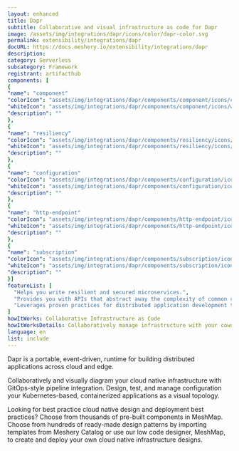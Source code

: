 ```yaml
---
layout: enhanced
title: Dapr
subtitle: Collaborative and visual infrastructure as code for Dapr
image: /assets/img/integrations/dapr/icons/color/dapr-color.svg
permalink: extensibility/integrations/dapr
docURL: https://docs.meshery.io/extensibility/integrations/dapr
description: 
category: Serverless
subcategory: Framework
registrant: artifacthub
components: [
{
"name": "component"
"colorIcon": "assets/img/integrations/dapr/components/component/icons/color/component-color.svg"
"whiteIcon": "assets/img/integrations/dapr/components/component/icons/white/component-white.svg"
"description": ""
},
{
"name": "resiliency"
"colorIcon": "assets/img/integrations/dapr/components/resiliency/icons/color/resiliency-color.svg"
"whiteIcon": "assets/img/integrations/dapr/components/resiliency/icons/white/resiliency-white.svg"
"description": ""
},
{
"name": "configuration"
"colorIcon": "assets/img/integrations/dapr/components/configuration/icons/color/configuration-color.svg"
"whiteIcon": "assets/img/integrations/dapr/components/configuration/icons/white/configuration-white.svg"
"description": ""
},
{
"name": "http-endpoint"
"colorIcon": "assets/img/integrations/dapr/components/http-endpoint/icons/color/http-endpoint-color.svg"
"whiteIcon": "assets/img/integrations/dapr/components/http-endpoint/icons/white/http-endpoint-white.svg"
"description": ""
},
{
"name": "subscription"
"colorIcon": "assets/img/integrations/dapr/components/subscription/icons/color/subscription-color.svg"
"whiteIcon": "assets/img/integrations/dapr/components/subscription/icons/white/subscription-white.svg"
"description": ""
}]
featureList: [
  "Helps you write resilient and secured microservices.",
  "Provides you with APIs that abstract away the complexity of common challenges developers encounter regularly when building distributed applications.",
  "Leverages proven practices for distributed application development that enable you to build resilient, secured systems."
]
howItWorks: Collaborative Infrastructure as Code
howItWorksDetails: Collaboratively manage infrastructure with your coworkers synchronously sharing the same designs.
language: en
list: include
---
```

<p>
Dapr is a portable, event-driven, runtime for building distributed applications across cloud and edge.
</p>
<p>
    Collaboratively and visually diagram your cloud native infrastructure with GitOps-style pipeline integration. Design, test, and manage configuration your Kubernetes-based, containerized applications as a visual topology.
</p>
<p>
    Looking for best practice cloud native design and deployment best practices? Choose from thousands of pre-built components in MeshMap. Choose from hundreds of ready-made design patterns by importing templates from Meshery Catalog or use our low code designer, MeshMap, to create and deploy your own cloud native infrastructure designs.
</p>
